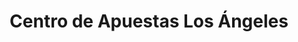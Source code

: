 ---
title: "Centro de Apuestas Los Ángeles"
url: /caracas/centro-de-apuestas-los-angeles/
shop: corredor de apuestas
---
